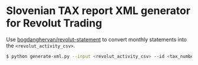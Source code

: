 # Slovenian TAX report XML generator for Revolut Trading

Use [bogdanghervan/revolut-statement](https://github.com/bogdanghervan/revolut-statement) to convert monthly statements into the `<revolut_activity_csv>`.

```bash
$ python generate-xml.py --input <revolut_activity_csv> --id <tax_number> --name <name> --surname <last_name> --year <year>
```